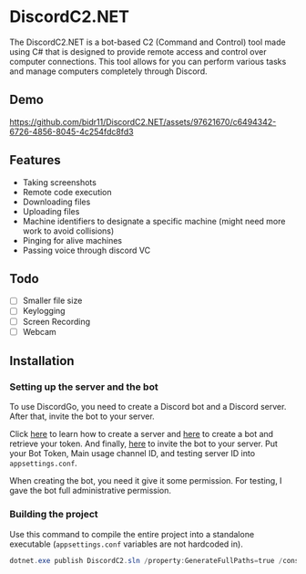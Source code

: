 # DiscordC2.NET
The DiscordC2.NET is a bot-based C2 (Command and Control) tool made using C# that is designed to provide remote access and control over computer connections. This tool allows for you can perform various tasks and manage computers completely through Discord.

## Demo
https://github.com/bidr11/DiscordC2.NET/assets/97621670/c6494342-6726-4856-8045-4c254fdc8fd3


## Features
- Taking screenshots
- Remote code execution
- Downloading files
- Uploading files
- Machine identifiers to designate a specific machine (might need more work to avoid collisions)
- Pinging for alive machines
- Passing voice through discord VC
## Todo
- [ ] Smaller file size
- [ ] Keylogging
- [ ] Screen Recording
- [ ] Webcam

## Installation
### Setting up the server and the bot
To use DiscordGo, you need to create a Discord bot and a Discord server. After that, invite the bot to your server.

Click [here](https://support.discord.com/hc/en-us/articles/204849977-How-do-I-create-a-server-) to learn how to create a server and [here](https://discordjs.guide/preparations/setting-up-a-bot-application.html#creating-your-bot) to create a bot and retrieve your token. And finally, [here](https://discordjs.guide/preparations/adding-your-bot-to-servers.html#bot-invite-links) to invite the bot to your server.
Put your Bot Token, Main usage channel ID, and testing server ID into `appsettings.conf`.

When creating the bot, you need it give it some permission. For testing, I gave the bot full administrative permission.

### Building the project
Use this command to compile the entire project into a standalone executable (`appsettings.conf` variables are not hardcoded in).
```powershell
dotnet.exe publish DiscordC2.sln /property:GenerateFullPaths=true /consoleloggerparameters:NoSummary /p:PublishSingleFile=true /p:IncludeNativeLibrariesForSelfExtract=true
```
